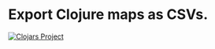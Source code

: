 # Export Clojure maps as CSVs.

[![Clojars Project](https://img.shields.io/clojars/v/org.clojars.crowbrammer/csv-exporter.svg)](https://clojars.org/org.clojars.crowbrammer/csv-exporter)
